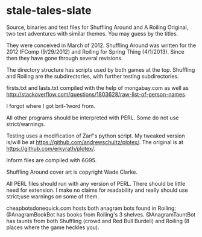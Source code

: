# stale-tales-slate

Source, binaries and test files for Shuffling Around and A Roiling Original, two text adventures with similar themes. You may guess by the titles.

They were conceived in March of 2012. Shuffling Around was written for the 2012 IFComp (9/29/2012) and Roiling for Spring Thing (4/1/2013). Since then they have gone through several revisions.

The directory structure has scripts used by both games at the top. Shuffling and Roiling are the subdirectories, with further testing subdirectories.

firsts.txt and lasts.txt compiled with the help of mongabay.com as well as http://stackoverflow.com/questions/1803628/raw-list-of-person-names.

I forgot where I got brit-1word from.

All other programs should be interpreted with PERL. Some do not use strict/warnings.

Testing uses a modification of Zarf's python script. My tweaked version is/will be at https://github.com/andrewschultz/plotex/. The original is at https://github.com/erkyrath/plotex/.

Inform files are compiled with 6G95.

Shuffling Around cover art is copyright Wade Clarke.

All PERL files should run with any version of PERL. There should be little need for extension. I make no claims for readability and really should use strict;use warnings on some of them.

cheapbotsdonequick.com hosts both anagram bots found in Roiling: @AnagramBookBot has books from Roiling's 3 shelves. @AnagramTauntBot has taunts from both Shuffling (crowd and Red Bull Burdell) and Roiling (8 places where the game heckles you).
